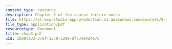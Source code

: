 ```yaml
---
content_type: resource
description: Chapter 3 of the course lecture notes.
file: https://ol-ocw-studio-app-production.s3.amazonaws.com/courses/8-325-relativistic-quantum-field-theory-iii-spring-2003/1bb0ca3337af13703289df734a424e7c_chap3.pdf
file_type: application/pdf
resourcetype: Document
title: chap3.pdf
uid: 1bb0ca33-37af-1370-3289-df734a424e7c
---
```


